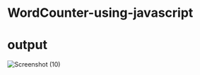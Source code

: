 # WordCounter-using-javascript
# output
![Screenshot (10)](https://github.com/Jaiswarpooja/WordCounter-using-javascript/assets/89985685/c1eda425-097b-4717-bfba-c2c5ebb4a907)
